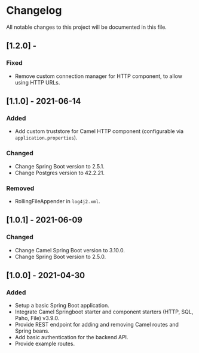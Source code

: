 # Changelog

All notable changes to this project will be documented in this file.

## [1.2.0] - 

### Fixed 

- Remove custom connection manager for HTTP component, to allow using HTTP URLs.

## [1.1.0] - 2021-06-14

### Added

- Add custom truststore for Camel HTTP component (configurable via `application.properties`).

### Changed

- Change Spring Boot version to 2.5.1.
- Change Postgres version to 42.2.21.

### Removed

- RollingFileAppender in `log4j2.xml`.

## [1.0.1] - 2021-06-09

### Changed

- Change Camel Spring Boot version to 3.10.0.
- Change Spring Boot version to 2.5.0.

## [1.0.0] - 2021-04-30

### Added

- Setup a basic Spring Boot application.
- Integrate Camel Springboot starter and component starters (HTTP, SQL, Paho, File) v3.9.0.
- Provide REST endpoint for adding and removing Camel routes and Spring beans.
- Add basic authentication for the backend API.
- Provide example routes.
